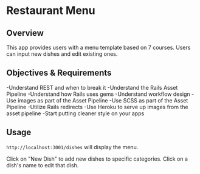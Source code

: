 # Restaurant Menu

## Overview

This app provides users with a menu template based on 7 courses.  Users can input new dishes and edit existing ones.

## Objectives & Requirements

-Understand REST and when to break it
-Understand the Rails Asset Pipeline
-Understand how Rails uses gems
-Understand workflow design
-Use images as part of the Asset Pipeline
-Use SCSS as part of the Asset Pipeline
-Utilize Rails redirects
-Use Heroku to serve up images from the asset pipeline
-Start putting cleaner style on your apps

## Usage

` http://localhost:3001/dishes ` will display the menu.

Click on "New Dish" to add new dishes to specific categories. Click on a dish's name to edit that dish.
